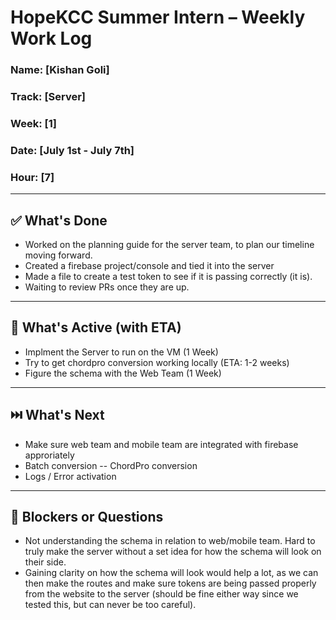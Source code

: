 # HopeKCC Summer Intern – Weekly Work Log

### Name: [Kishan Goli]
### Track: [Server]
### Week: [1]
### Date: [July 1st - July 7th]
### Hour: [7]

---

## ✅ What's Done
- Worked on the planning guide for the server team, to plan our timeline moving forward.
- Created a firebase project/console and tied it into the server
- Made a file to create a test token to see if it is passing correctly (it is).
- Waiting to review PRs once they are up.


---

## 🔄 What's Active (with ETA)
- Implment the Server to run on the VM (1 Week)
- Try to get chordpro conversion working locally (ETA: 1-2 weeks)
- Figure the schema with the Web Team (1 Week)


---

## ⏭️ What's Next
- Make sure web team and mobile team are integrated with firebase approriately
- Batch conversion -- ChordPro conversion
- Logs / Error activation

---

## 🛑 Blockers or Questions
- Not understanding the schema in relation to web/mobile team. Hard to truly make the server without a set idea for how the schema will look on their side. 
- Gaining clarity on how the schema will look would help a lot, as we can then make the routes and make sure tokens are being passed properly from the website to the server (should be fine either way since we tested this, but can never be too careful).


